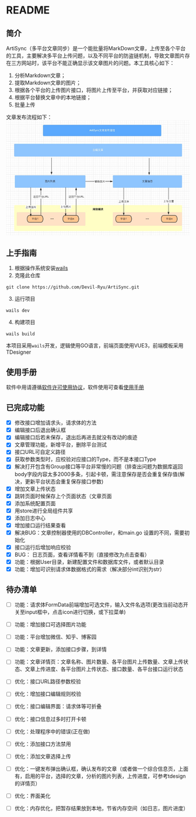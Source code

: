 # README

## 简介

ArtiSync（多平台文章同步）是一个能批量将MarkDown文章，上传至各个平台的工具，主要解决多平台上传问题，以及不同平台的防盗链机制，导致文章图片存在三方网站时，该平台不能正确显示该文章图片的问题。本工具核心如下：
1. 分析Markdown文章；
2. 提取Markdown文章的图片；
3. 根据各个平台的上传图片接口，将图片上传至平台，并获取对应链接；
4. 根据平台替换文章中的本地链接；
5. 批量上传

文章发布流程如下：
![文章发布流程](images/ArtiSync_Publish.jpg)

## 上手指南

1. 根据操作系统安装[wails](https://wails.io/zh-Hans/docs/gettingstarted/installation/)
2. 克隆此仓库

```shell
git clone https://github.com/Devil-Ryu/ArtiSync.git
```
3. 运行项目
```shell
wails dev
```
4. 构建项目
```shell
wails build
```
本项目采用`wails`开发，逻辑使用GO语言，前端页面使用VUE3，前端模板采用TDesigner

## 使用手册
软件中用请遵循[软件许可使用协议](https://github.com/Devil-Ryu/ArtiSync/blob/master/AGREEMENT.md)，软件使用可查看[使用手册](https://github.com/Devil-Ryu/ArtiSync/blob/master/manual.md)

## 已完成功能
- [X] 修改接口增加请求头，请求体的方法
- [X] 编辑接口后退出确认框
- [X] 编辑接口后若未保存，退出后再进去就没有改动的痕迹
- [X] 文章管理功能，新增平台，删除平台测试
- [X] 接口URL可自定义路径
- [X] 获取参数类型时，应校验对应接口的Type，而不是本接口Type
- [X] 解决打开包含有Group接口等平台非常慢的问题（排查出问题为数据库返回body字段内容太多2000多条，引起卡顿，需注意保存是否会重复保存值(解决，更新平台状态会重复保存接口参数)
- [X] 增加文章上传状态
- [X] 跳转页面时候保存上个页面状态（文章页面
- [X] 添加系统配置页面
- [X] 用store进行全局组件共享
- [X] 添加日志中心
- [X] 增加接口运行结果查看
- [X] 解决BUG：文章控制器使用的DBController，和main.go 设置的不同，需要初始化
- [X] 接口运行后增加响应校验
- [X] BUG： 日志页面，查看详情看不到（直接修改为点击查看）
- [X] 功能：根据User目录，新建配置文件和数据库文件，或者默认目录
- [X] 功能：增加可识别请求体数据格式的需求（解决部分int识别为str）

## 待办清单
- [ ] 功能：请求体FormData前端增加可选文件，输入文件名选项(更改当前动态开关至input框中，点击icon进行切换，或下拉菜单)
- [ ] 功能：增加接口可选择图片功能
- [ ] 功能：平台增加微信、知乎、博客园
- [ ] 功能：文章更新，添加接口步骤，到详情
- [ ] 功能：文章详情页：文章名称、图片数量、各平台图片上传数量、文章上传状态、文章上传进度、各平台图片上传状态、接口数量、各平台接口运行状态
- [ ] 优化：接口URL路径参数校验
- [ ] 优化：增加接口编辑规则校验
- [ ] 优化：接口编辑界面：请求体等可折叠
- [ ] 优化：接口信息过多时打开卡顿
- [ ] 优化：处理程序中的错误(正在做)
- [ ] 优化：添加接口方法禁用
- [ ] 优化：添加文章选择上传
- [ ] 优化：一键发布弹出确认框，确认发布的文章（或者做一个综合信息页，上面有，启用的平台，选择的文章，分析的图片列表，上传进度，可参考tdesign的详情页）
- [ ] 优化：界面美化
- [ ] 优化：内存优化，把暂存结果放到本地，节省内存空间（如日志，图片进度）

